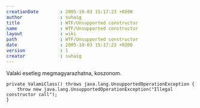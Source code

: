 ```yaml
---
creationDate        : 2005-10-03 15:17:23 +0200 
author              : suhaig 
title               : WTF/Unsupported constructor 
name                : WTF/Unsupported constructor 
layout              : wiki 
path                : WTF/Unsupported constructor 
date                : 2005-10-03 15:17:23 +0200 
version             : 1 
creator             : suhaig 
---
```

Valaki esetleg megmagyarazhatna, koszonom.
<br/>
```
private ValamiClass() throws java.lang.UnsupportedOperationException {
    throw new java.lang.UnsupportedOperationException("Illegal constructor call");
}
```
